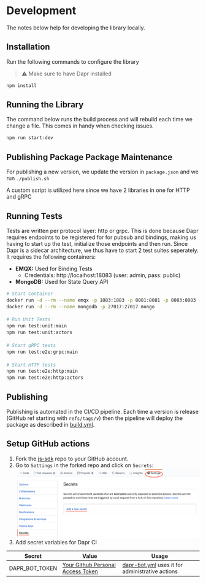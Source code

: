 # Development

The notes below help for developing the library locally.

## Installation

Run the following commands to configure the library

> ⚠ Make sure to have Dapr installed

```bash
npm install
```

## Running the Library

The command below runs the build process and will rebuild each time we change a file. This comes in handy when checking issues.

```bash
npm run start:dev
```

## Publishing Package Package Maintenance

For publishing a new version, we update the version in `package.json` and we run `./publish.sh`

A custom script is utilized here since we have 2 libraries in one for HTTP and gRPC

## Running Tests

Tests are written per protocol layer: http or grpc. This is done because Dapr requires endpoints to be registered for for pubsub and bindings, making us having to start up the test, initialize those endpoints and then run. Since Dapr is a sidecar architecture, we thus have to start 2 test suites seperately. It requires the following containers:

* **EMQX:** Used for Binding Tests
    * Credentials: http://localhost:18083 (user: admin, pass: public)
* **MongoDB:** Used for State Query API

```bash
# Start Container
docker run -d --rm --name emqx -p 1883:1883 -p 8081:8081 -p 8083:8083 -p 8883:8883 -p 8084:8084 -p 18083:18083 emqx/emqx
docker run -d --rm --name mongodb -p 27017:27017 mongo

# Run Unit Tests
npm run test:unit:main
npm run test:unit:actors

# Start gRPC tests
npm run test:e2e:grpc:main

# Start HTTP tests
npm run test:e2e:http:main
npm run test:e2e:http:actors
```

## Publishing

Publishing is automated in the CI/CD pipeline. Each time a version is release (GitHub ref starting with `refs/tags/v`) then the pipeline will deploy the package as described in [build.yml](./.github/workflows/build.yml).

## Setup GitHub actions

1. Fork the [js-sdk](https://github.com/dapr/js-sdk) repo to your GitHub account.
1. Go to `Settings` in the forked repo and click on `Secrets`:
![GitHub Settings](./assets/github_setting.png)
1. Add secret variables for Dapr CI

|Secret|Value|Usage|
|--|--|--|
|DAPR_BOT_TOKEN|[Your Github Personal Access Token](https://docs.github.com/en/authentication/keeping-your-account-and-data-secure/creating-a-personal-access-token)|[dapr-bot.yml](https://github.com/dapr/js-sdk/blob/master/.github/workflows/dapr-bot.yml) uses it for administrative actions|